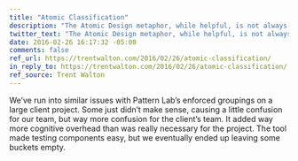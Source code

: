 ```yaml
---
title: "Atomic Classification"
description: "The Atomic Design metaphor, while helpful, is not always a good fit for a project."
twitter_text: "The Atomic Design metaphor, while helpful, is not always a good fit for a project."
date: 2016-02-26 16:17:32 -05:00
comments: false
ref_url: https://trentwalton.com/2016/02/26/atomic-classification/
in_reply_to: https://trentwalton.com/2016/02/26/atomic-classification/
ref_source: Trent Walton
---
```


We’ve run into similar issues with Pattern Lab’s enforced groupings on a large client project. Some just didn’t make sense, causing a little confusion for our team, but way more confusion for the client’s team. It added way more cognitive overhead than was really necessary for the project. The tool made testing components easy, but we eventually ended up leaving some buckets empty.